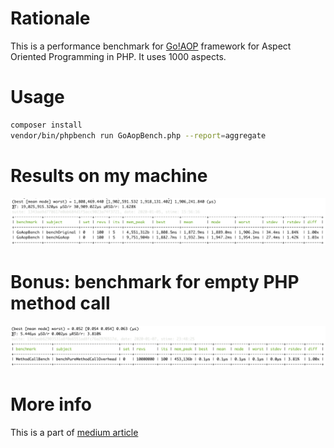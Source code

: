 # Rationale
This is a performance benchmark for [Go!AOP](https://github.com/goaop/framework) framework for Aspect Oriented Programming
in PHP. It uses 1000 aspects.

# Usage
```bash
composer install
vendor/bin/phpbench run GoAopBench.php --report=aggregate
```

# Results on my machine
![screenshot](https://github.com/ivastly/goaop-hello-world/raw/benchmark/aop-bench-1000classes.png)

# Bonus: benchmark for empty PHP method call
![screenshot](https://github.com/ivastly/goaop-hello-world/raw/benchmark/empty-method-call-benchmark.png)

# More info
This is a part of [medium article](https://medium.com) 
